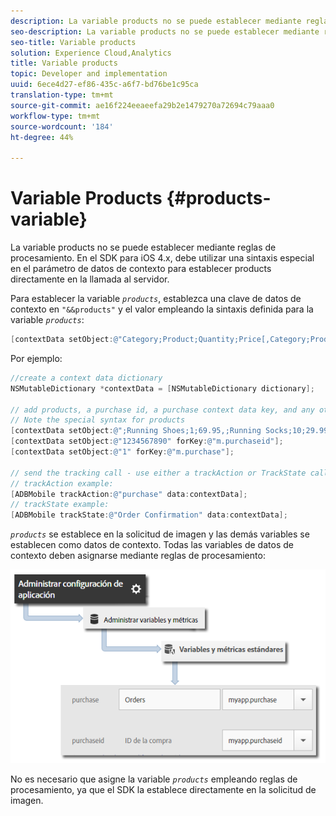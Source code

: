 ```yaml
---
description: La variable products no se puede establecer mediante reglas de procesamiento. En el SDK para iOS 4.x, debe utilizar una sintaxis especial en el parámetro de datos de contexto para establecer products directamente en la llamada al servidor.
seo-description: La variable products no se puede establecer mediante reglas de procesamiento. En el SDK para iOS 4.x, debe utilizar una sintaxis especial en el parámetro de datos de contexto para establecer products directamente en la llamada al servidor.
seo-title: Variable products
solution: Experience Cloud,Analytics
title: Variable products
topic: Developer and implementation
uuid: 6ece4d27-ef86-435c-a6f7-bd76be1c95ca
translation-type: tm+mt
source-git-commit: ae16f224eeaeefa29b2e1479270a72694c79aaa0
workflow-type: tm+mt
source-wordcount: '184'
ht-degree: 44%

---
```



# Variable Products {#products-variable}

La variable products no se puede establecer mediante reglas de procesamiento. En el SDK para iOS 4.x, debe utilizar una sintaxis especial en el parámetro de datos de contexto para establecer products directamente en la llamada al servidor.

Para establecer la variable *`products`*, establezca una clave de datos de contexto en `"&&products"` y el valor empleando la sintaxis definida para la variable *`products`*:

```objective-c
[contextData setObject:@"Category;Product;Quantity;Price[,Category;Product;Quantity;Price]" forKey:@"&&products"];
```

Por ejemplo:

```objective-c
//create a context data dictionary 
NSMutableDictionary *contextData = [NSMutableDictionary dictionary]; 
 
// add products, a purchase id, a purchase context data key, and any other data you want to collect. 
// Note the special syntax for products 
[contextData setObject:@";Running Shoes;1;69.95,;Running Socks;10;29.99" forKey:@"&&products"]; 
[contextData setObject:@"1234567890" forKey:@"m.purchaseid"]; 
[contextData setObject:@"1" forKey:@"m.purchase"]; 
 
// send the tracking call - use either a trackAction or TrackState call. 
// trackAction example: 
[ADBMobile trackAction:@"purchase" data:contextData]; 
// trackState example: 
[ADBMobile trackState:@"Order Confirmation" data:contextData]; 
```

*`products`* se establece en la solicitud de imagen y las demás variables se establecen como datos de contexto. Todas las variables de datos de contexto deben asignarse mediante reglas de procesamiento:

![](assets/map-products.png)

No es necesario que asigne la variable *`products`* empleando reglas de procesamiento, ya que el SDK la establece directamente en la solicitud de imagen.
